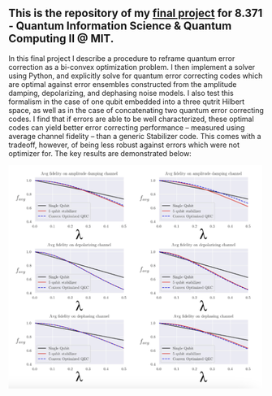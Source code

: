 ## This is the repository of my [final project](https://github.com/JamesMcGreivy/convex-quantum-error-correction/blob/main/8_371_Final_Project_Paper.pdf) for 8.371 - Quantum Information Science & Quantum Computing II @ MIT.

In this final project I describe a procedure to reframe quantum error correction as a bi-convex optimization problem. I then implement a solver using Python, and explicitly solve for quantum error correcting codes which are optimal against error ensembles constructed from the amplitude damping, depolarizing, and dephasing noise models. I also test this formalism in the case of one qubit embedded into a three qutrit Hilbert space, as well as in the case of concatenating two quantum error correcting codes. I find that if errors are able to be well characterized, these optimal codes can yield better error correcting performance – measured using average channel fidelity – than a generic Stabilizer code. This comes with a tradeoff, however, of being less robust against errors which were not optimizer for. The key results are demonstrated below:

<img width="500" alt="spectra" src="https://github.com/JamesMcGreivy/convex-quantum-error-correction/blob/main/assets/results.png">
